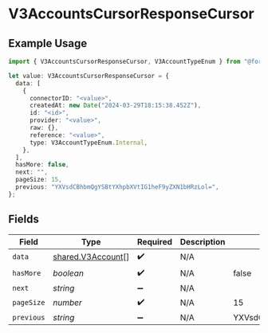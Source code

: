 # V3AccountsCursorResponseCursor

## Example Usage

```typescript
import { V3AccountsCursorResponseCursor, V3AccountTypeEnum } from "@formance/formance-sdk/sdk/models/shared";

let value: V3AccountsCursorResponseCursor = {
  data: [
    {
      connectorID: "<value>",
      createdAt: new Date("2024-03-29T18:15:38.452Z"),
      id: "<id>",
      provider: "<value>",
      raw: {},
      reference: "<value>",
      type: V3AccountTypeEnum.Internal,
    },
  ],
  hasMore: false,
  next: "",
  pageSize: 15,
  previous: "YXVsdCBhbmQgYSBtYXhpbXVtIG1heF9yZXN1bHRzLol=",
};
```

## Fields

| Field                                                         | Type                                                          | Required                                                      | Description                                                   | Example                                                       |
| ------------------------------------------------------------- | ------------------------------------------------------------- | ------------------------------------------------------------- | ------------------------------------------------------------- | ------------------------------------------------------------- |
| `data`                                                        | [shared.V3Account](../../../sdk/models/shared/v3account.md)[] | :heavy_check_mark:                                            | N/A                                                           |                                                               |
| `hasMore`                                                     | *boolean*                                                     | :heavy_check_mark:                                            | N/A                                                           | false                                                         |
| `next`                                                        | *string*                                                      | :heavy_minus_sign:                                            | N/A                                                           |                                                               |
| `pageSize`                                                    | *number*                                                      | :heavy_check_mark:                                            | N/A                                                           | 15                                                            |
| `previous`                                                    | *string*                                                      | :heavy_minus_sign:                                            | N/A                                                           | YXVsdCBhbmQgYSBtYXhpbXVtIG1heF9yZXN1bHRzLol=                  |